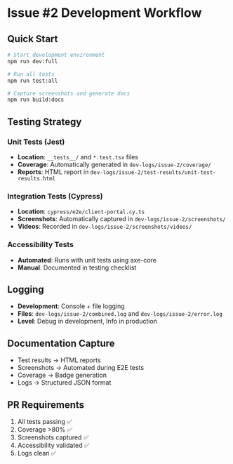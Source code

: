 # Issue #2 Development Workflow

## Quick Start
```bash
# Start development environment
npm run dev:full

# Run all tests
npm run test:all

# Capture screenshots and generate docs
npm run build:docs
```

## Testing Strategy

### Unit Tests (Jest)
- **Location**: `__tests__/` and `*.test.tsx` files
- **Coverage**: Automatically generated in `dev-logs/issue-2/coverage/`
- **Reports**: HTML report in `dev-logs/issue-2/test-results/unit-test-results.html`

### Integration Tests (Cypress)
- **Location**: `cypress/e2e/client-portal.cy.ts`
- **Screenshots**: Automatically captured in `dev-logs/issue-2/screenshots/`
- **Videos**: Recorded in `dev-logs/issue-2/screenshots/videos/`

### Accessibility Tests
- **Automated**: Runs with unit tests using axe-core
- **Manual**: Documented in testing checklist

## Logging
- **Development**: Console + file logging
- **Files**: `dev-logs/issue-2/combined.log` and `dev-logs/issue-2/error.log`
- **Level**: Debug in development, Info in production

## Documentation Capture
- Test results → HTML reports
- Screenshots → Automated during E2E tests
- Coverage → Badge generation
- Logs → Structured JSON format

## PR Requirements
1. All tests passing ✅
2. Coverage >80% ✅
3. Screenshots captured ✅
4. Accessibility validated ✅
5. Logs clean ✅
